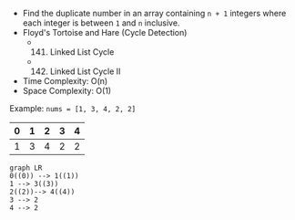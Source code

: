 -   Find the duplicate number in an array containing `n + 1` integers where each integer is between `1` and `n` inclusive.
-   Floyd's Tortoise and Hare (Cycle Detection)
    -   141. Linked List Cycle
    -   142. Linked List Cycle II
-   Time Complexity: O(n)
-   Space Complexity: O(1)

Example: `nums = [1, 3, 4, 2, 2]`

|  0   |  1   |  2   |  3   |  4   |
| :--: | :--: | :--: | :--: | :--: |
|  1   |  3   |  4   |  2   |  2   |



```mermaid
graph LR
0((0)) --> 1((1))
1 --> 3((3))
2((2))--> 4((4))
3 --> 2
4 --> 2
```
